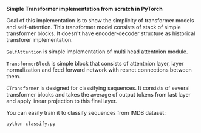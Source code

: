 **Simple Transformer implementation from scratch in PyTorch**

Goal of this implementation is to show the simplicity of transformer models and self-attention. This transformer model consists of stack of simple transformer blocks. It doesn't have encoder-decoder structure as historical transforer implementation.

`SelfAttention` is simple implementation of multi head attentnion module.

`TransformerBlock` is simple block that consists of attentnion layer, layer normalization and feed forward network with resnet connections between them.

`CTransformer` is designed for classifying sequences. It consists of several transformer blocks and takes the average of output tokens from last layer and apply linear projection to this final layer.

You can easily train it to classify sequences from IMDB dataset:
```
python classify.py
```
